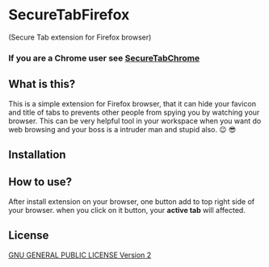 # SecureTabFirefox
(Secure Tab extension for Firefox browser)

### **If you are a Chrome user see [SecureTabChrome](https://github.com/arVahedi/SecureTabChrome)**

## What is this?

This is a simple extension for Firefox browser, that it can hide your favicon and title of tabs to prevents other people from spying you by watching your browser. This can be very helpful tool in your workspace when you want do web browsing and your boss is a intruder man and stupid also. :wink: :sunglasses:

## Installation



## How to use?

After install extension on your browser, one button add to top right side of your browser. when you click on it button, your **active tab** will affected.

## License

[GNU GENERAL PUBLIC LICENSE Version 2](https://www.gnu.org/licenses/old-licenses/gpl-2.0.en.html)
